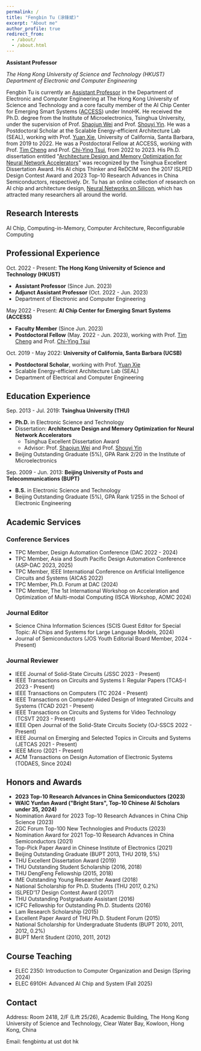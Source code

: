 ```yaml
---
permalink: /
title: "Fengbin Tu (涂锋斌)"
excerpt: "About me"
author_profile: true
redirect_from: 
  - /about/
  - /about.html
---
```


**Assistant Professor**

*The Hong Kong University of Science and Technology (HKUST)*    
*Department of Electronic and Computer Engineering*

Fengbin Tu is currently an [Assistant Professor](https://ece.hkust.edu.hk/fengbintu) in the Department of Electronic and Computer Engineering at The Hong Kong University of Science and Technology and a core faculty member of the AI Chip Center for Emerging Smart Systems ([ACCESS](https://inno-access.hk)) under InnoHK. He received the Ph.D. degree from the Institute of Microelectronics, Tsinghua University, under the supervision of Prof. [Shaojun Wei](https://www.ime.tsinghua.edu.cn/info/1015/1151.htm) and Prof. [Shouyi Yin](https://www.ime.tsinghua.edu.cn/info/1015/1018.htm). He was a Postdoctoral Scholar at the Scalable Energy-efficient Architecture Lab (SEAL), working with Prof. [Yuan Xie](https://ece.hkust.edu.hk/yuanxie), University of California, Santa Barbara, from 2019 to 2022. He was a Postdoctoral Fellow at ACCESS, working with Prof. [Tim Cheng](https://seng.hkust.edu.hk/about/people/faculty/tim-kwang-ting-cheng) and Prof. [Chi-Ying Tsui](https://seng.hkust.edu.hk/about/people/faculty/chi-ying-tsui), from 2022 to 2023. His Ph.D. dissertation entitled "[Architecture Design and Memory Optimization for Neural Network Accelerators](https://kns.cnki.net/kcms/detail/detail.aspx?dbcode=CDFD&dbname=CDFDLAST2021&filename=1020828815.nh&uniplatform=NZKPT&v=bdVUOsJf2lwjfXuqPWOsl9s67ZxHKZjmHQbPimTBdIB2qgEfou0_v25FCF04_vHM)" was recognized by the Tsinghua Excellent Dissertation Award. His AI chips Thinker and ReDCIM won the 2017 ISLPED Design Contest Award and 2023 Top-10 Research Advances in China Semiconductors, respectively. Dr. Tu has an online collection of research on AI chip and architecture design, [Neural Networks on Silicon](https://github.com/fengbintu/Neural-Networks-on-Silicon), which has attracted many researchers all around the world.

## Research Interests
AI Chip, Computing-in-Memory, Computer Architecture, Reconfigurable Computing

## Professional Experience
Oct. 2022 - Present: **The Hong Kong University of Science and Technology (HKUST)**
* **Assistant Professor** (Since Jun. 2023)
* **Adjunct Assistant Professor** (Oct. 2022 - Jun. 2023)
* Department of Electronic and Computer Engineering 

May 2022 - Present: **AI Chip Center for Emerging Smart Systems (ACCESS)**
* **Faculty Member** (Since Jun. 2023)
* **Postdoctoral Fellow** (May. 2022 - Jun. 2023), working with Prof. [Tim Cheng](https://seng.hkust.edu.hk/about/people/faculty/tim-kwang-ting-cheng) and Prof. [Chi-Ying Tsui](https://seng.hkust.edu.hk/about/people/faculty/chi-ying-tsui)

Oct. 2019 - May 2022: **University of California, Santa Barbara (UCSB)**
* **Postdoctoral Scholar**, working with Prof. [Yuan Xie](https://ece.hkust.edu.hk/yuanxie)
* Scalable Energy-efficient Architecture Lab (SEAL)
* Department of Electrical and Computer Engineering   

## Education Experience
Sep. 2013 - Jul. 2019: **Tsinghua University (THU)**
* **Ph.D.** in Electronic Science and Technology
* Dissertation: **Architecture Design and Memory Optimization for Neural Network Accelerators**
  - Tsinghua Excellent Dissertation Award
  - Advisor: Prof. [Shaojun Wei](https://www.ime.tsinghua.edu.cn/info/1015/1151.htm) and Prof. [Shouyi Yin](https://www.ime.tsinghua.edu.cn/info/1015/1018.htm)
* Beijing Outstanding Graduate (5%), GPA Rank 2/20 in the Institute of Microelectronics 

Sep. 2009 - Jun. 2013: **Beijing University of Posts and Telecommunications (BUPT)**
* **B.S.** in Electronic Science and Technology 
* Beijing Outstanding Graduate (5%), GPA Rank 1/255 in the School of Electronic Engineering

## Academic Services
### Conference Services
* TPC Member, Design Automation Conference (DAC 2022 - 2024)
* TPC Member, Asia and South Pacific Design Automation Conference (ASP-DAC 2023, 2025)
* TPC Member, IEEE International Conference on Artificial Intelligence Circuits and Systems (AICAS 2022)
* TPC Member, Ph.D. Forum at DAC (2024)
* TPC Member, The 1st International Workshop on Acceleration and Optimization of Multi-modal Computing (ISCA Workshop, AOMC 2024)

### Journal Editor
* Science China Information Sciences (SCIS Guest Editor for Special Topic: AI Chips and Systems for Large Language Models, 2024)
* Journal of Semiconductors (JOS Youth Editorial Board Member, 2024 - Present)

### Journal Reviewer
* IEEE Journal of Solid-State Circuits (JSSC 2023 - Present)
* IEEE Transactions on Circuits and Systems I: Regular Papers (TCAS-I 2023 - Present)
* IEEE Transactions on Computers (TC 2024 - Present)
* IEEE Transactions on Computer-Aided Design of Integrated Circuits and Systems (TCAD 2021 - Present)
* IEEE Transactions on Circuits and Systems for Video Technology (TCSVT 2023 - Present)
* IEEE Open Journal of the Solid-State Circuits Society (OJ-SSCS 2022 - Present)
* IEEE Journal on Emerging and Selected Topics in Circuits and Systems (JETCAS 2021 - Present)
* IEEE Micro (2021 - Present)
* ACM Transactions on Design Automation of Electronic Systems (TODAES, Since 2024)

## Honors and Awards
* **2023 Top-10 Research Advances in China Semiconductors (2023)**
* **WAIC Yunfan Award ("Bright Stars", Top-10 Chinese AI Scholars under 35, 2024)**
* Nomination Award for 2023 Top-10 Research Advances in China Chip Science (2023)
* ZGC Forum Top-100 New Technologies and Products (2023)
* Nomination Award for 2021 Top-10 Research Advances in China Semiconductors (2021)
* Top-Pick Paper Award in Chinese Institute of Electronics (2021)
* Beijing Outstanding Graduate (BUPT 2013, THU 2019, 5%)
* THU Excellent Dissertation Award (2019)
* THU Outstanding Student Scholarship (2016, 2018)
* THU DengFeng Fellowship (2015, 2018)
* IME Outstanding Young Researcher Award (2018)
* National Scholarship for Ph.D. Students (THU 2017, 0.2%)
* ISLPED'17 Design Contest Award (2017)
* THU Outstanding Postgraduate Assistant (2016)
* ICFC Fellowship for Outstanding Ph.D. Students (2016)
* Lam Research Scholarship (2015)
* Excellent Paper Award of THU Ph.D. Student Forum (2015)
* National Scholarship for Undergraduate Students (BUPT 2010, 2011, 2012, 0.2%)
* BUPT Merit Student (2010, 2011, 2012)

## Course Teaching
* ELEC 2350: Introduction to Computer Organization and Design (Spring 2024)
* ELEC 6910H: Advanced AI Chip and System (Fall 2025)

## Contact
Address: Room 2418, 2/F (Lift 25/26), Academic Building, The Hong Kong University of Science and Technology, Clear Water Bay, Kowloon, Hong Kong, China

Email: fengbintu at ust dot hk
<br/><br/>
<script type="text/javascript" id="clustrmaps" src="//cdn.clustrmaps.com/map_v2.js?cl=080808&w=a&t=tt&d=fa9RQj-cgl1m5eQQQyP1VHu5hbgUfLQa-PSsV3Cc58w&co=ffffff&cmo=3acc3a&cmn=ff5353&ct=808080"></script>

